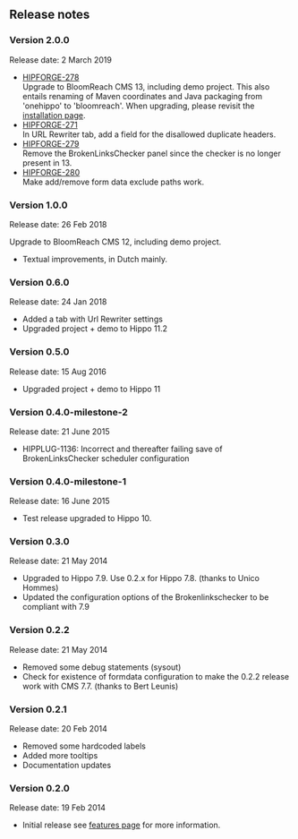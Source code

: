 <!--
  Copyright 2013-2019 BloomReach Inc. (https://www.bloomreach.com)

  Licensed under the Apache License, Version 2.0 (the "License");
  you may not use this file except in compliance with the License.
  You may obtain a copy of the License at

   http://www.apache.org/licenses/LICENSE-2.0

  Unless required by applicable law or agreed to in writing, software
  distributed under the License is distributed on an "AS IS" BASIS,
  WITHOUT WARRANTIES OR CONDITIONS OF ANY KIND, either express or implied.
  See the License for the specific language governing permissions and
  limitations under the License.
  -->

## Release notes

### Version 2.0.0 
Release date: 2 March 2019

+ [HIPFORGE-278](https://issues.onehippo.com/browse/HIPFORGE-278)<br/> 
  Upgrade to BloomReach CMS 13, including demo project. 
  This also entails renaming of Maven coordinates and Java packaging from 'onehippo' to 'bloomreach'. 
  When upgrading, please revisit the [installation page](install.html).
+ [HIPFORGE-271](https://issues.onehippo.com/browse/HIPFORGE-271)<br/>
  In URL Rewriter tab, add a field for the disallowed duplicate headers.
+ [HIPFORGE-279](https://issues.onehippo.com/browse/HIPFORGE-279)<br/>
  Remove the BrokenLinksChecker panel since the checker is no longer present in 13.
+ [HIPFORGE-280](https://issues.onehippo.com/browse/HIPFORGE-280)<br/>
  Make add/remove form data exclude paths work.


### Version 1.0.0 
Release date: 26 Feb 2018

  Upgrade to BloomReach CMS 12, including demo project. 
+ Textual improvements, in Dutch mainly.

### Version 0.6.0 
Release date: 24 Jan 2018

+ Added a tab with Url Rewriter settings
+ Upgraded project + demo to Hippo 11.2

### Version 0.5.0 
Release date: 15 Aug 2016

+ Upgraded project + demo to Hippo 11

### Version 0.4.0-milestone-2 
Release date: 21 June 2015

+ HIPPLUG-1136: Incorrect and thereafter failing save of BrokenLinksChecker scheduler configuration

### Version 0.4.0-milestone-1 
Release date: 16 June 2015

+ Test release upgraded to Hippo 10.

### Version 0.3.0 
Release date: 21 May 2014

+ Upgraded to Hippo 7.9. Use 0.2.x for Hippo 7.8. (thanks to Unico Hommes)
+ Updated the configuration options of the Brokenlinkschecker to be compliant with 7.9

### Version 0.2.2
Release date: 21 May 2014

+ Removed some debug statements (sysout)
+ Check for existence of formdata configuration to make the 0.2.2 release work with CMS 7.7. (thanks to Bert Leunis)

### Version 0.2.1
Release date: 20 Feb 2014

+ Removed some hardcoded labels
+ Added more tooltips
+ Documentation updates

### Version 0.2.0
Release date: 19 Feb 2014

+ Initial release see [features page](features.html) for more information.
